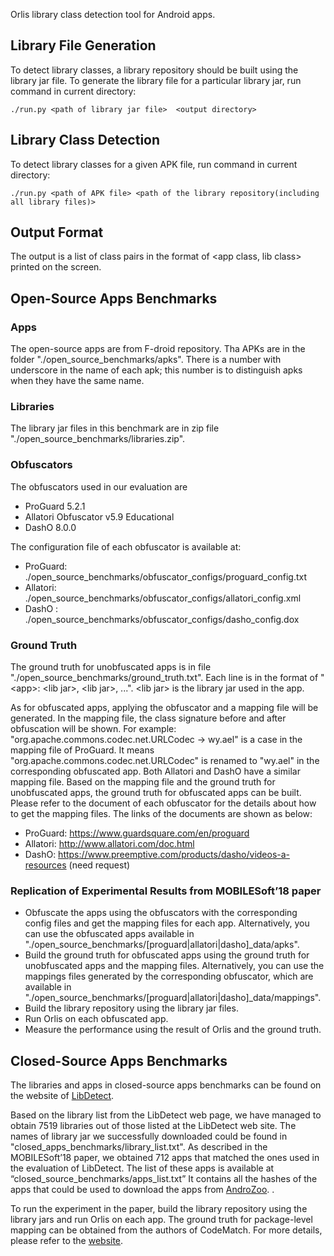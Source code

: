 Orlis library class detection tool for Android apps.

## Library File Generation
To detect library classes, a library repository should be built using the
library jar file. To generate the library file for a particular library jar,
run command in current directory:

```
./run.py <path of library jar file>  <output directory>
```

## Library Class Detection
To detect library classes for a given APK file, run command in current
directory:

```
./run.py <path of APK file> <path of the library repository(including all library files)>
```

## Output Format 
The output is a list of class pairs in the format of
<app class, lib class> printed on the screen.


## Open-Source Apps Benchmarks
### Apps
The open-source apps are from F-droid repository. Tha APKs are in the folder
"./open_source_benchmarks/apks". There is a number with underscore in the
name of each apk; this number is to distinguish apks when they have the same name.

### Libraries
The library jar files in this benchmark are in zip file
"./open_source_benchmarks/libraries.zip".

### Obfuscators
The obfuscators used in our evaluation are 
* ProGuard 5.2.1
* Allatori Obfuscator v5.9 Educational
* DashO 8.0.0

The configuration file of each obfuscator is available at:
* ProGuard: ./open_source_benchmarks/obfuscator_configs/proguard_config.txt
* Allatori: ./open_source_benchmarks/obfuscator_configs/allatori_config.xml
* DashO   : ./open_source_benchmarks/obfuscator_configs/dasho_config.dox

### Ground Truth
 The ground truth for unobfuscated apps is in file
"./open_source_benchmarks/ground_truth.txt". Each line is in the
format of "\<app\>: \<lib jar\>, \<lib jar\>, ...". \<lib jar\> is the
library jar used in the app. 
   
As for obfuscated apps, applying the obfuscator and a mapping file
will be generated. In the mapping file, the class signature before
and after obfuscation will be shown. For example:
"org.apache.commons.codec.net.URLCodec -> wy.ael" is a case in the
mapping file of ProGuard. It means
"org.apache.commons.codec.net.URLCodec" is renamed to "wy.ael" in
the corresponding obfuscated app. Both Allatori and DashO have a similar mapping
file. Based on the mapping file and the ground truth for
unobfuscated apps, the ground truth for obfuscated apps can be
built. Please refer to the document of each obfuscator for the
details about how to get the mapping files. The links of the
documents are shown as below: 

* ProGuard: https://www.guardsquare.com/en/proguard
* Allatori: http://www.allatori.com/doc.html
* DashO: https://www.preemptive.com/products/dasho/videos-a-resources (need request)

### Replication of Experimental Results from MOBILESoft’18 paper
* Obfuscate the apps using the obfuscators with the corresponding config files and get the mapping files for each app.
Alternatively, you can use the obfuscated apps available in "./open_source_benchmarks/\[proguard|allatori|dasho\]\_data/apks".
* Build the ground truth for obfuscated apps using the ground truth for unobfuscated apps and the mapping files. Alternatively, you can use the mappings files generated by the corresponding obfuscator, which are available in "./open_source_benchmarks/\[proguard|allatori|dasho\]\_data/mappings".
* Build the library repository using the library jar files.
* Run Orlis on each obfuscated app.
* Measure the performance using the result of Orlis and the ground truth.

## Closed-Source Apps Benchmarks
The libraries and apps in closed-source apps benchmarks can be found on the
website of
[LibDetect](http://www.st.informatik.tu-darmstadt.de/artifacts/codematch/).

Based on the library list from the LibDetect web page, we have managed to obtain 7519 libraries out of 
those listed at the LibDetect web site. The names of library jar we successfully downloaded could be found
in "closed_apps_benchmarks/library_list.txt". As described in the MOBILESoft’18 paper, we obtained 712 apps that matched the ones used in the evaluation of LibDetect. The list of these apps is available at “closed_source_benchmarks/apps_list.txt”
It contains all the hashes of the apps 
that could be used to download the apps from [AndroZoo](https://androzoo.uni.lu/).  .

To run the experiment in the paper, build the library repository
using the library jars and run Orlis on each app. The ground truth for package-level mapping
can be obtained from the authors of CodeMatch. For more details,
please refer to the
[website](http://www.st.informatik.tu-darmstadt.de/artifacts/codematch/).
